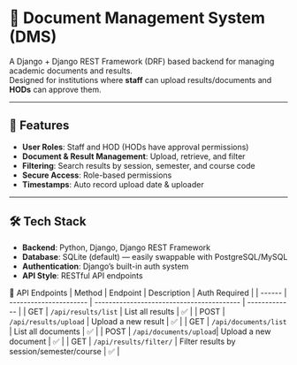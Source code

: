 # 📄 Document Management System (DMS)

A Django + Django REST Framework (DRF) based backend for managing academic documents and results.  
Designed for institutions where **staff** can upload results/documents and **HODs** can approve them.

---

## 🚀 Features
- **User Roles**: Staff and HOD (HODs have approval permissions)
- **Document & Result Management**: Upload, retrieve, and filter
- **Filtering**: Search results by session, semester, and course code
- **Secure Access**: Role-based permissions
- **Timestamps**: Auto record upload date & uploader

---

## 🛠 Tech Stack
- **Backend**: Python, Django, Django REST Framework
- **Database**: SQLite (default) — easily swappable with PostgreSQL/MySQL
- **Authentication**: Django’s built-in auth system
- **API Style**: RESTful API endpoints




🔌 API Endpoints
| Method | Endpoint               | Description                               | Auth Required |
| ------ | ---------------------- | ----------------------------------------- | ------------- |
| GET    | `/api/results/list`    | List all results                          | ✅            |
| POST   | `/api/results/upload`  | Upload a new result                       | ✅            |
| GET    | `/api/documents/list`  | List all documents                        | ✅            |
| POST   | `/api/documents/upload`| Upload a new document                     | ✅            |
| GET    | `/api/results/filter/` | Filter results by session/semester/course | ✅            |




